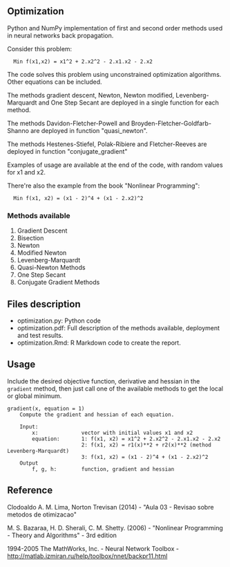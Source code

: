 ## Optimization
Python and NumPy implementation of first and second order methods used in neural networks back propagation. 

Consider this problem:

      Min f(x1,x2) = x1^2 + 2.x2^2 - 2.x1.x2 - 2.x2

The code solves this problem using unconstrained optimization algorithms. Other equations can be included.

The methods gradient descent, Newton, Newton modified, Levenberg-Marquardt and One Step Secant are deployed in a single function for each method.

The methods Davidon-Fletcher-Powell and Broyden-Fletcher-Goldfarb-Shanno are deployed in function "quasi_newton".

The methods Hestenes-Stiefel, Polak-Ribiere and Fletcher-Reeves are deployed in function "conjugate_gradient"

Examples of usage are available at the end of the code, with random values for x1 and x2. 

There're also the example from the book "Nonlinear Programming":

      Min f(x1, x2) = (x1 - 2)^4 + (x1 - 2.x2)^2

### Methods available
1. Gradient Descent
1. Bisection
1. Newton
1. Modified Newton
1. Levenberg-Marquardt
1. Quasi-Newton Methods
1. One Step Secant
1. Conjugate Gradient Methods
## Files description
- optimization.py:      Python code
- optimization.pdf:     Full description of the methods available, deployment and test results.
- optimization.Rmd:     R Markdown code to create the report.
## Usage
Include the desired objective function, derivative and hessian in the ```gradient``` method, then just call one of the available methods to get the local or global minimum.

```
gradient(x, equation = 1)
    Compute the gradient and hessian of each equation.
    
    Input:
        x:              vector with initial values x1 and x2
        equation:       1: f(x1, x2) = x1^2 + 2.x2^2 - 2.x1.x2 - 2.x2
                        2: f(x1, x2) = r1(x)**2 + r2(x)**2 (method Levenberg-Marquardt)
                        3: f(x1, x2) = (x1 - 2)^4 + (x1 - 2.x2)^2
    Output
        f, g, h:        function, gradient and hessian
```

## Reference

Clodoaldo A. M. Lima, Norton Trevisan (2014) - "Aula 03 - Revisao sobre metodos de otimizacao"

M. S. Bazaraa, H. D. Sherali, C. M. Shetty. (2006) - "Nonlinear Programming - Theory and Algorithms" - 3rd edition

1994-2005 The MathWorks, Inc. - Neural Network Toolbox - http://matlab.izmiran.ru/help/toolbox/nnet/backpr11.html
